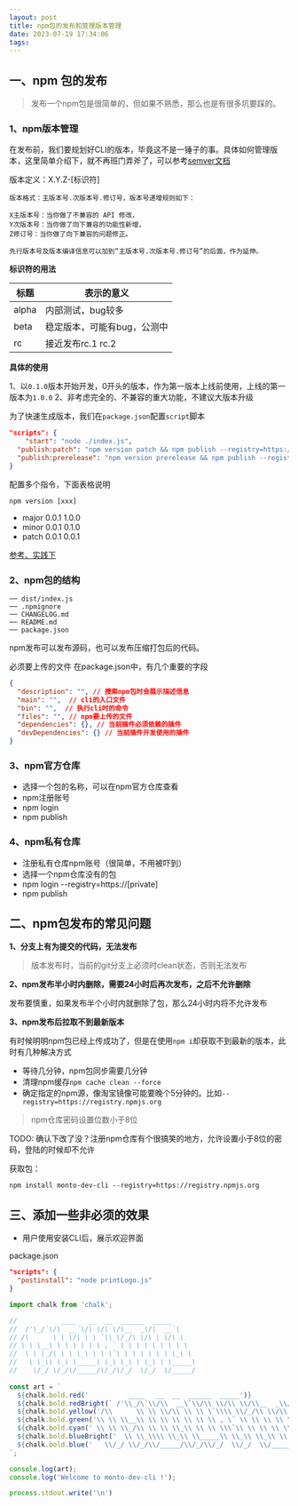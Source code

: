 ```yaml
---
layout: post
title: npm包的发布和管理版本管理
date: 2023-07-19 17:34:06
tags:
---
```

## 一、npm 包的发布

> 发布一个npm包是很简单的，但如果不熟悉，那么也是有很多坑要踩的。
### 1、npm版本管理

在发布前，我们要规划好CLI的版本，毕竟这不是一锤子的事。具体如何管理版本，这里简单介绍下，就不再班门弄斧了，可以参考[semver文档](https://semver.org/lang/zh-CN/)

版本定义：X.Y.Z-[标识符]
```
版本格式：主版本号.次版本号.修订号，版本号递增规则如下：

X主版本号：当你做了不兼容的 API 修改，
Y次版本号：当你做了向下兼容的功能性新增，
Z修订号：当你做了向下兼容的问题修正。

先行版本号及版本编译信息可以加到“主版本号.次版本号.修订号”的后面，作为延伸。
```
**标识符的用法**

| 标题 | 表示的意义 |
| --- | --- |
| alpha | 内部测试，bug较多 |
| beta | 稳定版本，可能有bug，公测中 |
| rc | 接近发布rc.1 rc.2 |

**具体的使用**

1、以`0.1.0`版本开始开发，0开头的版本，作为第一版本上线前使用，上线的第一版本为`1.0.0`
2、非考虑完全的、不兼容的重大功能，不建议大版本升级

为了快速生成版本，我们在`package.json`配置`script`脚本

```json
"scripts": {
	"start": "node ./index.js",
  "publish:patch": "npm version patch && npm publish --registry=https://registry.npmjs.org",
  "publish:prerelease": "npm version prerelease && npm publish --registry=https://registry.npmjs.org"
}
```

配置多个指令，下面表格说明

`npm version [xxx]`

- major  0.0.1  1.0.0
- minor  0.0.1  0.1.0
- patch  0.0.1  0.0.1

[参考、实践下](https://www.jianshu.com/p/5565536a1f82)

### 2、npm包的结构

```
── dist/index.js
── .npmignore
── CHANGELOG.md 
── README.md 
── package.json
```
npm发布可以发布源码，也可以发布压缩打包后的代码。

必须要上传的文件
在package.json中，有几个重要的字段

```json
{
  "description": "", // 搜索npm包时会展示描述信息
  "main": "",  // cli的入口文件
  "bin": "",  // 执行cli时的命令
  "files": "", // npm要上传的文件
  "dependencies": {}, // 当前插件必须依赖的插件
  "devDependencies": {} // 当前插件开发使用的插件
}
```

### 3、npm官方仓库

- 选择一个包的名称，可以在npm官方仓库查看
- npm注册账号
- npm login
- npm publish

### 4、npm私有仓库

- 注册私有仓库npm账号（很简单，不用被吓到）
- 选择一个npm仓库没有的包
- npm login --registry=https://[private]
- npm publish

## 二、npm包发布的常见问题

**1、分支上有为提交的代码，无法发布**

> 版本发布时，当前的git分支上必须时clean状态，否则无法发布

**2、npm发布半小时内删除，需要24小时后再次发布，之后不允许删除**

发布要慎重，如果发布半个小时内就删除了包，那么24小时内将不允许发布

**3、npm发布后拉取不到最新版本**

有时候明明npm包已经上传成功了，但是在使用`npm i`却获取不到最新的版本，此时有几种解决方式

- 等待几分钟，npm包同步需要几分钟
- 清理npm缓存`npm cache clean --force`
- 确定指定的npm源，像淘宝镜像可能要晚个5分钟的。比如`--registry=https://registry.npmjs.org`

> npm仓库密码设置位数小于8位

TODO: 确认下改了没？注册npm仓库有个很搞笑的地方，允许设置小于8位的密码，登陆的时候却不允许

获取包：
```
npm install monto-dev-cli --registry=https://registry.npmjs.org
```

## 三、添加一些非必须的效果

- 用户使用安装CLI后，展示欢迎界面

package.json
```json
"scripts": {
  "postinstall": "node printLogo.js"
}
```

```js
import chalk from 'chalk';

//           ____   __  __  ______  _____
//  /'\_/`\/\  __`\/\ \/\ \/\__  _\/\  __`\    
// /\      \ \ \/\ \ \ `\\ \/_/\ \/\ \ \/\ \   
// \ \ \__\ \ \ \ \ \ \ , ` \ \ \ \ \ \ \ \ \  
//  \ \ \_/\ \ \ \_\ \ \ \`\ \ \ \ \ \ \ \_\ \ 
//   \ \_\\ \_\ \_____\ \_\ \_\ \ \_\ \ \_____\
//    \/_/ \/_/\/_____/\/_/\/_/  \/_/  \/_____/
                                        
const art = `
  ${chalk.bold.red('          ____   __  __  ______  _____')}
  ${chalk.bold.redBright(` /'\\_/\`\\/\\  __\`\\/\\ \\/\\ \\/\\__  _\\/\\  __\`\\   `)}
  ${chalk.bold.yellow('/\\      \\ \\ \\/\\ \\ \\ \`\\\\ \\/_/\\ \\/\\ \\ \\/\\ \\  ')}
  ${chalk.bold.green('\\ \\ \\__\\ \\ \\ \\ \\ \\ \\ , \` \\ \\ \\ \\ \\ \\ \\ \\ \\  ')}
  ${chalk.bold.cyan(' \\ \\ \\_/\\ \\ \\ \\_\\ \\ \\ \\\`\\ \\ \\ \\ \\ \\ \\ \\_\\ \\ ')}
  ${chalk.bold.blueBright('  \\ \\_\\\\ \\_\\ \\_____\\ \\_\\ \\_\\ \\ \\_\\ \\ \\_____\\')}
  ${chalk.bold.blue('   \\/_/ \\/_/\\/_____/\\/_/\\/_/  \\/_/  \\/_____/')}
`;

console.log(art);
console.log('Welcome to monto-dev-cli !');

process.stdout.write('\n')

```


